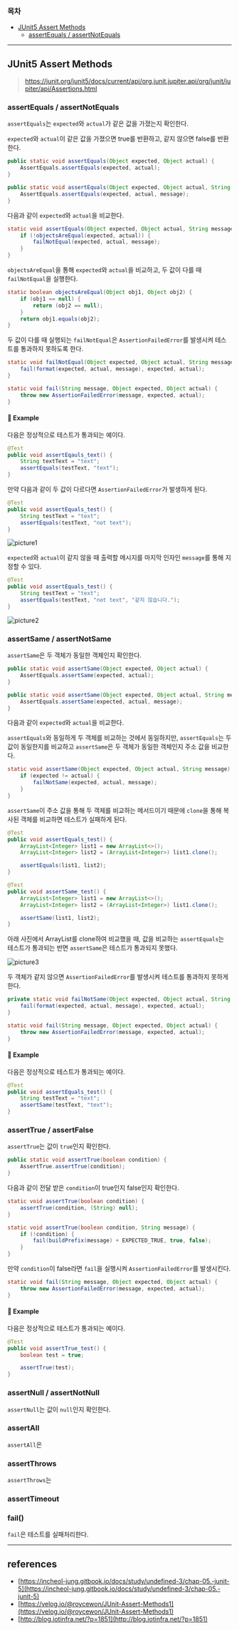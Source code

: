 ### 목차
- [JUnit5 Assert Methods](#junit5-assert-methods)
    - [assertEquals / assertNotEquals](#assertequals--assertnotequals)


---
## JUnit5 Assert Methods
> https://junit.org/junit5/docs/current/api/org.junit.jupiter.api/org/junit/jupiter/api/Assertions.html

### assertEquals / assertNotEquals
`assertEquals`는 `expected`와 `actual`가 같은 값을 가졌는지 확인한다.

`expected`와 `actual`이 같은 값을 가졌으면 true를 반환하고, 같지 않으면 false를 반환한다.

```java
public static void assertEquals(Object expected, Object actual) {
    AssertEquals.assertEquals(expected, actual);
}
```
```java
public static void assertEquals(Object expected, Object actual, String message) {
    AssertEquals.assertEquals(expected, actual, message);
}
```

다음과 같이 `expected`와 `actual`을 비교한다.
```java
static void assertEquals(Object expected, Object actual, String message) {
    if (!objectsAreEqual(expected, actual)) {
        failNotEqual(expected, actual, message);
    }
}
```
`objectsAreEqual`을 통해 `expected`와 `actual`을 비교하고, 두 값이 다를 때 `failNotEqual`을 실행한다.
```java
static boolean objectsAreEqual(Object obj1, Object obj2) {
    if (obj1 == null) {
        return (obj2 == null);
    }
    return obj1.equals(obj2);
}
```
두 값이 다를 때 실행되는 `failNotEqual`은 `AssertionFailedError`를 발생시켜 테스트를 통과하지 못하도록 한다.
```java
static void failNotEqual(Object expected, Object actual, String message) {
    fail(format(expected, actual, message), expected, actual);
}

static void fail(String message, Object expected, Object actual) {
    throw new AssertionFailedError(message, expected, actual);
}
```

#### 📌 Example
다음은 정상적으로 테스트가 통과되는 예이다.
```java
@Test
public void assertEqauls_text() {
    String textText = "text";
    assertEquals(testText, "text");
}
```

만약 다음과 같이 두 값이 다르다면 `AssertionFailedError`가 발생하게 된다.

```java
@Test
public void assertEquals_test() {
    String testText = "text";
    assertEquals(testText, "not text");
}
```

![picture1](images/JUnit5-assert-Methods/JUnit5-assert-Method-1.png)

`expected`와 `actual`이 같지 않을 때 출력할 메시지를 마지막 인자인 `message`를 통해 지정할 수 있다.

```java
@Test
public void assertEquals_test() {
    String testText = "text";
    assertEquals(testText, "not text", "같지 않습니다.");
}
```

![picture2](images/JUnit5-assert-Methods/JUnit5-assert-Method-2.png)

### assertSame / assertNotSame
`assertSame`은 두 객체가 동일한 객체인지 확인한다.

```java
public static void assertSame(Object expected, Object actual) {
    AssertEquals.assertSame(expected, actual);
}
```
```java
public static void assertSame(Object expected, Object actual, String message) {
    AssertEquals.assertSame(expected, actual, message);
}
```

다음과 같이 `expected`와 `actual`을 비교한다.

`assertEquals`와 동일하게 두 객체를 비교하는 것에서 동일하지만, `assertEquals`는 두 값이 동일한지를 비교하고 `assertSame`은 두 객체가 동일한 객체인지 주소 값을 비교한다.

```java
static void assertSame(Object expected, Object actual, String message) {
    if (expected != actual) {
        failNotSame(expected, actual, message);
    }
}
```

`assertSame`이 주소 값을 통해 두 객체를 비교하는 메서드이기 때문에 `clone`을 통해 복사된 객체를 비교하면 테스트가 실패하게 된다.
```java
@Test
public void assertEquals_test() {
    ArrayList<Integer> list1 = new ArrayList<>();
    ArrayList<Integer> list2 = (ArrayList<Integer>) list1.clone();

    assertEquals(list1, list2);
}

@Test
public void assertSame_test() {
    ArrayList<Integer> list1 = new ArrayList<>();
    ArrayList<Integer> list2 = (ArrayList<Integer>) list1.clone();

    assertSame(list1, list2);
}
```

아래 사진에서 ArrayList를 clone하여 비교했을 때, 값을 비교하는 `assertEquals`는 테스트가 통과되는 반면 `assertSame`은 테스트가 통과되지 못했다.

![picture3](images/JUnit5-assert-Methods/JUnit5-assert-Method-3.png)

두 객체가 같지 않으면 `AssertionFailedError`를 발생시켜 테스트를 통과하지 못하게 한다.
```java
private static void failNotSame(Object expected, Object actual, String message) {
    fail(format(expected, actual, message), expected, actual);
}
```
```java
static void fail(String message, Object expected, Object actual) {
    throw new AssertionFailedError(message, expected, actual);
}
```

#### 📌 Example
다음은 정상적으로 테스트가 통과되는 예이다.

```java
@Test
public void assertEquals_test() {
    String testText = "text";
    assertSame(testText, "text");
}
```

### assertTrue / assertFalse
`assertTrue`는 값이 `true`인지 확인한다.

```java
public static void assertTrue(boolean condition) {
    AssertTrue.assertTrue(condition);
}
```

다음과 같이 전달 받은 `condition`이 true인지 false인지 확인한다.

```java
static void assertTrue(boolean condition) {
    assertTrue(condition, (String) null);
}

static void assertTrue(boolean condition, String message) {
    if (!condition) {
        fail(buildPrefix(message) + EXPECTED_TRUE, true, false);
    }
}
```

만약 `condition`이 false라면 `fail`을 실행시켜 `AssertionFailedError`를 발생시킨다.

```java
static void fail(String message, Object expected, Object actual) {
    throw new AssertionFailedError(message, expected, actual);
}
```

#### 📌 Example
다음은 정상적으로 테스트가 통과되는 예이다.

```java
@Test
public void assertTrue_test() {
    boolean test = true;

    assertTrue(test);
}
```

### assertNull / assertNotNull
`assertNull`는 값이 `null`인지 확인한다.

### assertAll
`assertAll`은 

### assertThrows
`assertThrows`는 

### assertTimeout

### fail()
`fail`은 테스트를 실패처리한다.

---
## references
- [https://incheol-jung.gitbook.io/docs/study/undefined-3/chap-05.-junit-5](https://incheol-jung.gitbook.io/docs/study/undefined-3/chap-05.-junit-5)
- [https://velog.io/@roycewon/JUnit-Assert-Methods1](https://velog.io/@roycewon/JUnit-Assert-Methods1)
- [http://blog.iotinfra.net/?p=1851](http://blog.iotinfra.net/?p=1851)